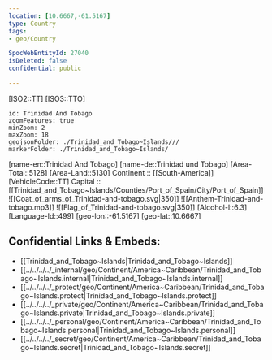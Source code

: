 ```yaml
---
location: [10.6667,-61.5167] 
type: Country
tags:
- geo/Country

SpocWebEntityId: 27040
isDeleted: false
confidential: public

---
```

[ISO2::TT] 
[ISO3::TTO] 

```leaflet
id: Trinidad And Tobago
zoomFeatures: true 
minZoom: 2 
maxZoom: 18
geojsonFolder: ./Trinidad_and_Tobago~Islands///
markerFolder: ./Trinidad_and_Tobago~Islands/
```

[name-en::Trinidad And Tobago] 
[name-de::Trinidad und Tobago] 
[Area-Total::5128] 
[Area-Land::5130] 
Continent :: [[South-America]]  
[VehicleCode::TT] 
Capital :: [[Trinidad_and_Tobago~Islands/Counties/Port_of_Spain/City/Port_of_Spain]]  
![[Coat_of_arms_of_Trinidad-and-tobago.svg|350]] 
![[Anthem-Trinidad-and-tobago.mp3]] 
![[Flag_of_Trinidad-and-tobago.svg|350]] 
[Alcohol-l::6.3] 
[Language-Id::499] 
[geo-lon::-61.5167] 
[geo-lat::10.6667] 



## Confidential Links & Embeds: 
- [[Trinidad_and_Tobago~Islands|Trinidad_and_Tobago~Islands]] 
- [[../../../../_internal/geo/Continent/America~Caribbean/Trinidad_and_Tobago~Islands.internal|Trinidad_and_Tobago~Islands.internal]] 
- [[../../../../_protect/geo/Continent/America~Caribbean/Trinidad_and_Tobago~Islands.protect|Trinidad_and_Tobago~Islands.protect]] 
- [[../../../../_private/geo/Continent/America~Caribbean/Trinidad_and_Tobago~Islands.private|Trinidad_and_Tobago~Islands.private]] 
- [[../../../../_personal/geo/Continent/America~Caribbean/Trinidad_and_Tobago~Islands.personal|Trinidad_and_Tobago~Islands.personal]] 
- [[../../../../_secret/geo/Continent/America~Caribbean/Trinidad_and_Tobago~Islands.secret|Trinidad_and_Tobago~Islands.secret]] 
